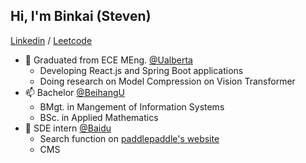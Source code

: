 ## Hi, I'm Binkai (Steven)

[Linkedin](https://www.linkedin.com/in/binkaitan/) / [Leetcode](https://leetcode.com/tanbinkai1011/)

- 🌱 Graduated from ECE MEng. [@Ualberta](https://www.ualberta.ca/index.html)
  - Developing React.js and Spring Boot applications
  - Doing research on Model Compression on Vision Transformer
- 📫 Bachelor [@BeihangU](https://ev.buaa.edu.cn/)
  - BMgt. in Mangement of Information Systems
  - BSc. in Applied Mathematics
- 💞️ SDE intern [@Baidu](https://www.baidu.com/)
  - Search function on [paddlepaddle's website](https://www.paddlepaddle.org.cn/)
  - CMS



